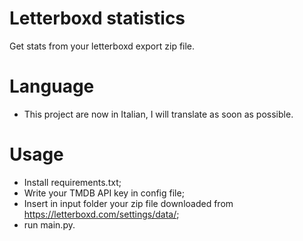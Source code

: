 # Letterboxd statistics
Get stats from your letterboxd export zip file.

# Language
- This project are now in Italian, I will translate as soon as possible.
# Usage
- Install requirements.txt;
- Write your TMDB API key in config file;
- Insert in input folder your zip file downloaded from https://letterboxd.com/settings/data/;
- run main.py.
